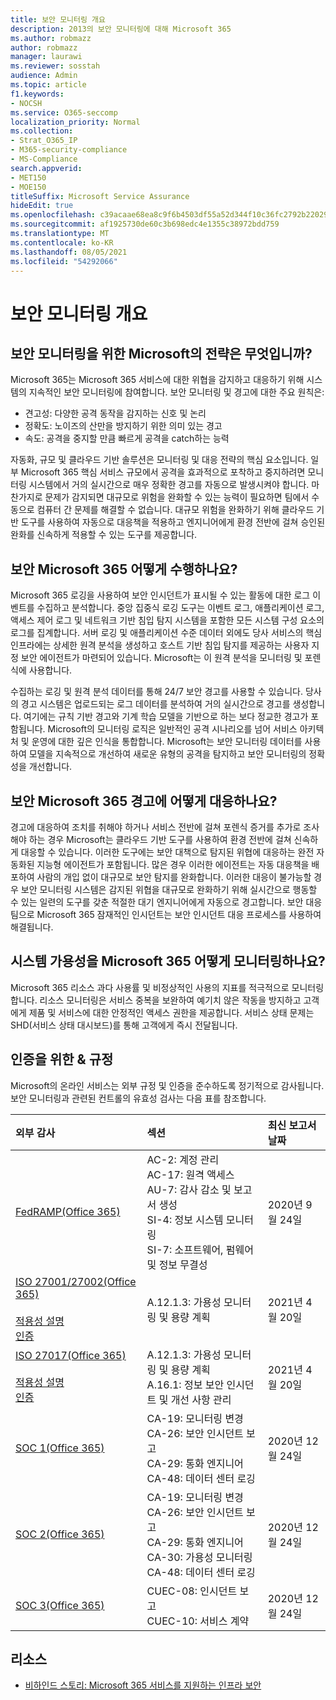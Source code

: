 ```yaml
---
title: 보안 모니터링 개요
description: 2013의 보안 모니터링에 대해 Microsoft 365
ms.author: robmazz
author: robmazz
manager: laurawi
ms.reviewer: sosstah
audience: Admin
ms.topic: article
f1.keywords:
- NOCSH
ms.service: O365-seccomp
localization_priority: Normal
ms.collection:
- Strat_O365_IP
- M365-security-compliance
- MS-Compliance
search.appverid:
- MET150
- MOE150
titleSuffix: Microsoft Service Assurance
hideEdit: true
ms.openlocfilehash: c39acaae68ea8c9f6b4503df55a52d344f10c36fc2792b2202961b5ebe51f32a
ms.sourcegitcommit: af1925730de60c3b698edc4e1355c38972bdd759
ms.translationtype: MT
ms.contentlocale: ko-KR
ms.lasthandoff: 08/05/2021
ms.locfileid: "54292066"
---
```

# <a name="security-monitoring-overview"></a>보안 모니터링 개요

## <a name="what-is-microsofts-strategy-for-monitoring-security"></a>보안 모니터링을 위한 Microsoft의 전략은 무엇입니까?

Microsoft 365는 Microsoft 365 서비스에 대한 위협을 감지하고 대응하기 위해 시스템의 지속적인 보안 모니터링에 참여합니다. 보안 모니터링 및 경고에 대한 주요 원칙은:

- 견고성: 다양한 공격 동작을 감지하는 신호 및 논리
- 정확도: 노이즈의 산만을 방지하기 위한 의미 있는 경고
- 속도: 공격을 중지할 만큼 빠르게 공격을 catch하는 능력

자동화, 규모 및 클라우드 기반 솔루션은 모니터링 및 대응 전략의 핵심 요소입니다. 일부 Microsoft 365 핵심 서비스 규모에서 공격을 효과적으로 포착하고 중지하려면 모니터링 시스템에서 거의 실시간으로 매우 정확한 경고를 자동으로 발생시켜야 합니다. 마찬가지로 문제가 감지되면 대규모로 위험을 완화할 수 있는 능력이 필요하면 팀에서 수동으로 컴퓨터 간 문제를 해결할 수 없습니다. 대규모 위험을 완화하기 위해 클라우드 기반 도구를 사용하여 자동으로 대응책을 적용하고 엔지니어에게 환경 전반에 걸쳐 승인된 완화를 신속하게 적용할 수 있는 도구를 제공합니다.

## <a name="how-does-microsoft-365-perform-security-monitoring"></a>보안 Microsoft 365 어떻게 수행하나요?

Microsoft 365 로깅을 사용하여 보안 인시던트가 표시될 수 있는 활동에 대한 로그 이벤트를 수집하고 분석합니다. 중앙 집중식 로깅 도구는 이벤트 로그, 애플리케이션 로그, 액세스 제어 로그 및 네트워크 기반 침입 탐지 시스템을 포함한 모든 시스템 구성 요소의 로그를 집계합니다. 서버 로깅 및 애플리케이션 수준 데이터 외에도 당사 서비스의 핵심 인프라에는 상세한 원격 분석을 생성하고 호스트 기반 침입 탐지를 제공하는 사용자 지정 보안 에이전트가 마련되어 있습니다. Microsoft는 이 원격 분석을 모니터링 및 포렌식에 사용합니다.

수집하는 로깅 및 원격 분석 데이터를 통해 24/7 보안 경고를 사용할 수 있습니다. 당사의 경고 시스템은 업로드되는 로그 데이터를 분석하여 거의 실시간으로 경고를 생성합니다. 여기에는 규칙 기반 경고와 기계 학습 모델을 기반으로 하는 보다 정교한 경고가 포함됩니다. Microsoft의 모니터링 로직은 일반적인 공격 시나리오를 넘어 서비스 아키텍처 및 운영에 대한 깊은 인식을 통합합니다. Microsoft는 보안 모니터링 데이터를 사용하여 모델을 지속적으로 개선하여 새로운 유형의 공격을 탐지하고 보안 모니터링의 정확성을 개선합니다.

## <a name="how-does-microsoft-365-respond-to-security-monitoring-alerts"></a>보안 Microsoft 365 경고에 어떻게 대응하나요?

경고에 대응하여 조치를 취해야 하거나 서비스 전반에 걸쳐 포렌식 증거를 추가로 조사해야 하는 경우 Microsoft는 클라우드 기반 도구를 사용하여 환경 전반에 걸쳐 신속하게 대응할 수 있습니다. 이러한 도구에는 보안 대책으로 탐지된 위협에 대응하는 완전 자동화된 지능형 에이전트가 포함됩니다. 많은 경우 이러한 에이전트는 자동 대응책을 배포하여 사람의 개입 없이 대규모로 보안 탐지를 완화합니다. 이러한 대응이 불가능할 경우 보안 모니터링 시스템은 감지된 위협을 대규모로 완화하기 위해 실시간으로 행동할 수 있는 일련의 도구를 갖춘 적절한 대기 엔지니어에게 자동으로 경고합니다. 보안 대응 팀으로 Microsoft 365 잠재적인 인시던트는 보안 인시던트 대응 프로세스를 사용하여 해결됩니다.

## <a name="how-does-microsoft-365-monitor-system-availability"></a>시스템 가용성을 Microsoft 365 어떻게 모니터링하나요?

Microsoft 365 리소스 과다 사용률 및 비정상적인 사용의 지표를 적극적으로 모니터링합니다. 리소스 모니터링은 서비스 중복을 보완하여 예기치 않은 작동을 방지하고 고객에게 제품 및 서비스에 대한 안정적인 액세스 권한을 제공합니다. 서비스 상태 문제는 SHD(서비스 상태 대시보드)를 통해 고객에게 즉시 전달됩니다.

## <a name="related-external-regulations--certifications"></a>인증을 위한 & 규정

Microsoft의 온라인 서비스는 외부 규정 및 인증을 준수하도록 정기적으로 감사됩니다. 보안 모니터링과 관련된 컨트롤의 유효성 검사는 다음 표를 참조합니다.

| **외부 감사** | **섹션** | **최신 보고서 날짜** |
|:--------|:--------|:------|
| [FedRAMP(Office 365)](https://compliance.microsoft.com/compliancemanager) | AC-2: 계정 관리 <br> AC-17: 원격 액세스 <br> AU-7: 감사 감소 및 보고서 생성 <br> SI-4: 정보 시스템 모니터링 <br> SI-7: 소프트웨어, 펌웨어 및 정보 무결성 <br> | 2020년 9월 24일 |
| [ISO 27001/27002(Office 365)](https://servicetrust.microsoft.com/ViewPage/MSComplianceGuideV3?command=Download&downloadType=Document&downloadId=8d625374-4f2d-49f8-9d37-a4281ba98222&tab=7027ead0-3d6b-11e9-b9e1-290b1eb4cdeb&docTab=7027ead0-3d6b-11e9-b9e1-290b1eb4cdeb_ISO_Reports) <br> <br> [적용성 설명](https://servicetrust.microsoft.com/ViewPage/MSComplianceGuideV3?command=Download&downloadType=Document&downloadId=c0df4ce8-c77e-4183-84eb-c8688470d8b1&tab=7027ead0-3d6b-11e9-b9e1-290b1eb4cdeb&docTab=7027ead0-3d6b-11e9-b9e1-290b1eb4cdeb_ISO_Reports) <br> [인증](https://servicetrust.microsoft.com/ViewPage/MSComplianceGuideV3?command=Download&downloadType=Document&downloadId=70de0999-5451-43a3-9ef4-761e8fbfb1a3&tab=7027ead0-3d6b-11e9-b9e1-290b1eb4cdeb&docTab=7027ead0-3d6b-11e9-b9e1-290b1eb4cdeb_ISO_Reports) | A.12.1.3: 가용성 모니터링 및 용량 계획 | 2021년 4월 20일 |
| [ISO 27017(Office 365)](https://servicetrust.microsoft.com/ViewPage/MSComplianceGuideV3?command=Download&downloadType=Document&downloadId=8d625374-4f2d-49f8-9d37-a4281ba98222&tab=7027ead0-3d6b-11e9-b9e1-290b1eb4cdeb&docTab=7027ead0-3d6b-11e9-b9e1-290b1eb4cdeb_ISO_Reports) <br><br> [적용성 설명](https://servicetrust.microsoft.com/ViewPage/MSComplianceGuideV3?command=Download&downloadType=Document&downloadId=c0df4ce8-c77e-4183-84eb-c8688470d8b1&tab=7027ead0-3d6b-11e9-b9e1-290b1eb4cdeb&docTab=7027ead0-3d6b-11e9-b9e1-290b1eb4cdeb_ISO_Reports) <br> [인증](https://servicetrust.microsoft.com/ViewPage/MSComplianceGuideV3?command=Download&downloadType=Document&downloadId=70de0999-5451-43a3-9ef4-761e8fbfb1a3&tab=7027ead0-3d6b-11e9-b9e1-290b1eb4cdeb&docTab=7027ead0-3d6b-11e9-b9e1-290b1eb4cdeb_ISO_Reports) | A.12.1.3: 가용성 모니터링 및 용량 계획 <br> A.16.1: 정보 보안 인시던트 및 개선 사항 관리 | 2021년 4월 20일 |
| [SOC 1(Office 365)](https://servicetrust.microsoft.com/ViewPage/MSComplianceGuideV3?command=Download&downloadType=Document&downloadId=90df3f9c-3aaf-4dbf-99d0-ca9f2991721b&tab=7027ead0-3d6b-11e9-b9e1-290b1eb4cdeb&docTab=7027ead0-3d6b-11e9-b9e1-290b1eb4cdeb_SOC_%2F_SSAE_16_Reports) | CA-19: 모니터링 변경 <br> CA-26: 보안 인시던트 보고 <br> CA-29: 통화 엔지니어 <br> CA-48: 데이터 센터 로깅 | 2020년 12월 24일 |
| [SOC 2(Office 365)](https://servicetrust.microsoft.com/ViewPage/MSComplianceGuideV3?command=Download&downloadType=Document&downloadId=a73c1738-7892-42b7-acd3-87b6371c53f6&tab=7027ead0-3d6b-11e9-b9e1-290b1eb4cdeb&docTab=7027ead0-3d6b-11e9-b9e1-290b1eb4cdeb_SOC_%2F_SSAE_16_Reports) | CA-19: 모니터링 변경 <br> CA-26: 보안 인시던트 보고 <br> CA-29: 통화 엔지니어 <br> CA-30: 가용성 모니터링 <br> CA-48: 데이터 센터 로깅 | 2020년 12월 24일 |
| [SOC 3(Office 365)](https://servicetrust.microsoft.com/ViewPage/MSComplianceGuideV3?command=Download&downloadType=Document&downloadId=274054e5-4968-48d2-bf94-9a8eda5d7a93&tab=7027ead0-3d6b-11e9-b9e1-290b1eb4cdeb&docTab=7027ead0-3d6b-11e9-b9e1-290b1eb4cdeb_SOC_%2F_SSAE_16_Reports) | CUEC-08: 인시던트 보고 <br> CUEC-10: 서비스 계약 | 2020년 12월 24일 |

## <a name="resources"></a>리소스

- [비하인드 스토리: Microsoft 365 서비스를 지원하는 인프라 보안](https://download.microsoft.com/download/c/4/5/c45b197e-f0d9-4f40-bd5f-ed8fc7d0cd8c/M365DCSecurityIntro_Whitepaper.pdf)
